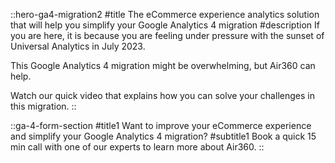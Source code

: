 ::hero-ga4-migration2
#title
The eCommerce experience analytics solution that will help you simplify your Google Analytics 4 migration
#description
If you are here, it is because you are feeling under pressure with the sunset of Universal Analytics in July 2023.

This Google Analytics 4 migration might be overwhelming, but Air360 can help.

Watch our quick video that explains how you can solve your challenges in this migration.
::

::ga-4-form-section
#title1
Want to improve your eCommerce experience and simplify your Google Analytics 4 migration?
#subtitle1
Book a quick 15 min call with one of our experts to learn more about Air360.
::